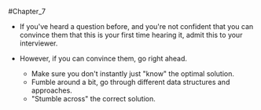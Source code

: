 #Chapter_7 
- If you've heard a question before, and you're not confident that you can convince them that this is your first time hearing it, admit this to your interviewer.

- However, if you can convince them, go right ahead.
	- Make sure you don't instantly just "know" the optimal solution.
	- Fumble around a bit, go through different data structures and approaches.
	- "Stumble across" the correct solution.
